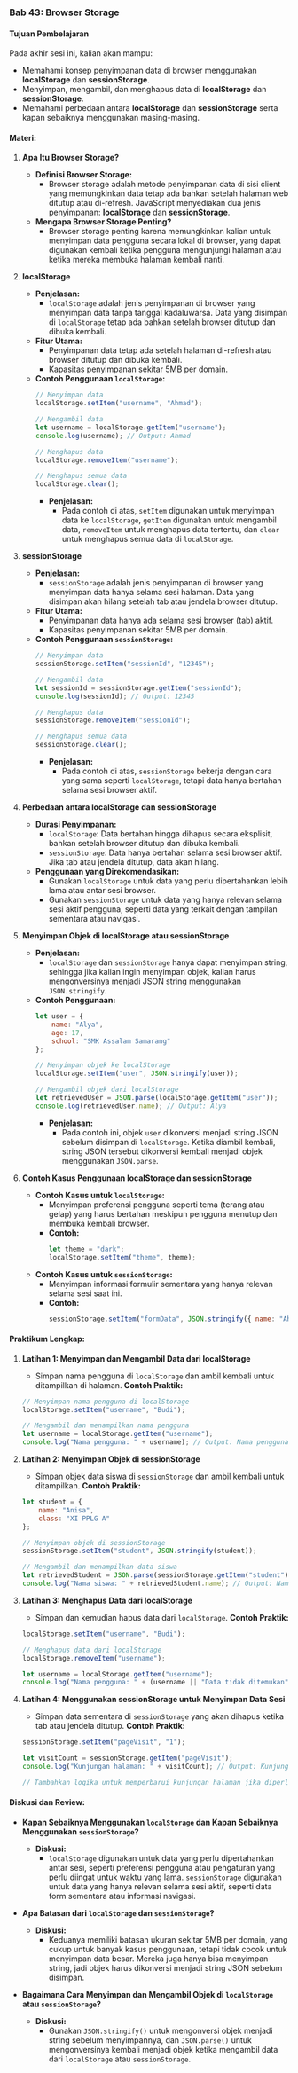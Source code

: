 ### **Bab 43: Browser Storage**

#### **Tujuan Pembelajaran**
Pada akhir sesi ini, kalian akan mampu:
- Memahami konsep penyimpanan data di browser menggunakan **localStorage** dan **sessionStorage**.
- Menyimpan, mengambil, dan menghapus data di **localStorage** dan **sessionStorage**.
- Memahami perbedaan antara **localStorage** dan **sessionStorage** serta kapan sebaiknya menggunakan masing-masing.

#### **Materi:**

1. **Apa Itu Browser Storage?**
   - **Definisi Browser Storage:**
     - Browser storage adalah metode penyimpanan data di sisi client yang memungkinkan data tetap ada bahkan setelah halaman web ditutup atau di-refresh. JavaScript menyediakan dua jenis penyimpanan: **localStorage** dan **sessionStorage**.
   - **Mengapa Browser Storage Penting?**
     - Browser storage penting karena memungkinkan kalian untuk menyimpan data pengguna secara lokal di browser, yang dapat digunakan kembali ketika pengguna mengunjungi halaman atau ketika mereka membuka halaman kembali nanti.

2. **localStorage**
   - **Penjelasan:**
     - `localStorage` adalah jenis penyimpanan di browser yang menyimpan data tanpa tanggal kadaluwarsa. Data yang disimpan di `localStorage` tetap ada bahkan setelah browser ditutup dan dibuka kembali.
   - **Fitur Utama:**
     - Penyimpanan data tetap ada setelah halaman di-refresh atau browser ditutup dan dibuka kembali.
     - Kapasitas penyimpanan sekitar 5MB per domain.
   - **Contoh Penggunaan `localStorage`:**
     ```javascript
     // Menyimpan data
     localStorage.setItem("username", "Ahmad");

     // Mengambil data
     let username = localStorage.getItem("username");
     console.log(username); // Output: Ahmad

     // Menghapus data
     localStorage.removeItem("username");

     // Menghapus semua data
     localStorage.clear();
     ```
     - **Penjelasan:**
       - Pada contoh di atas, `setItem` digunakan untuk menyimpan data ke `localStorage`, `getItem` digunakan untuk mengambil data, `removeItem` untuk menghapus data tertentu, dan `clear` untuk menghapus semua data di `localStorage`.

3. **sessionStorage**
   - **Penjelasan:**
     - `sessionStorage` adalah jenis penyimpanan di browser yang menyimpan data hanya selama sesi halaman. Data yang disimpan akan hilang setelah tab atau jendela browser ditutup.
   - **Fitur Utama:**
     - Penyimpanan data hanya ada selama sesi browser (tab) aktif.
     - Kapasitas penyimpanan sekitar 5MB per domain.
   - **Contoh Penggunaan `sessionStorage`:**
     ```javascript
     // Menyimpan data
     sessionStorage.setItem("sessionId", "12345");

     // Mengambil data
     let sessionId = sessionStorage.getItem("sessionId");
     console.log(sessionId); // Output: 12345

     // Menghapus data
     sessionStorage.removeItem("sessionId");

     // Menghapus semua data
     sessionStorage.clear();
     ```
     - **Penjelasan:**
       - Pada contoh di atas, `sessionStorage` bekerja dengan cara yang sama seperti `localStorage`, tetapi data hanya bertahan selama sesi browser aktif.

4. **Perbedaan antara localStorage dan sessionStorage**
   - **Durasi Penyimpanan:**
     - `localStorage`: Data bertahan hingga dihapus secara eksplisit, bahkan setelah browser ditutup dan dibuka kembali.
     - `sessionStorage`: Data hanya bertahan selama sesi browser aktif. Jika tab atau jendela ditutup, data akan hilang.
   - **Penggunaan yang Direkomendasikan:**
     - Gunakan `localStorage` untuk data yang perlu dipertahankan lebih lama atau antar sesi browser.
     - Gunakan `sessionStorage` untuk data yang hanya relevan selama sesi aktif pengguna, seperti data yang terkait dengan tampilan sementara atau navigasi.

5. **Menyimpan Objek di localStorage atau sessionStorage**
   - **Penjelasan:**
     - `localStorage` dan `sessionStorage` hanya dapat menyimpan string, sehingga jika kalian ingin menyimpan objek, kalian harus mengonversinya menjadi JSON string menggunakan `JSON.stringify`.
   - **Contoh Penggunaan:**
     ```javascript
     let user = {
         name: "Alya",
         age: 17,
         school: "SMK Assalam Samarang"
     };

     // Menyimpan objek ke localStorage
     localStorage.setItem("user", JSON.stringify(user));

     // Mengambil objek dari localStorage
     let retrievedUser = JSON.parse(localStorage.getItem("user"));
     console.log(retrievedUser.name); // Output: Alya
     ```
     - **Penjelasan:**
       - Pada contoh ini, objek `user` dikonversi menjadi string JSON sebelum disimpan di `localStorage`. Ketika diambil kembali, string JSON tersebut dikonversi kembali menjadi objek menggunakan `JSON.parse`.

6. **Contoh Kasus Penggunaan localStorage dan sessionStorage**
   - **Contoh Kasus untuk `localStorage`:**
     - Menyimpan preferensi pengguna seperti tema (terang atau gelap) yang harus bertahan meskipun pengguna menutup dan membuka kembali browser.
     - **Contoh:**
       ```javascript
       let theme = "dark";
       localStorage.setItem("theme", theme);
       ```
   - **Contoh Kasus untuk `sessionStorage`:**
     - Menyimpan informasi formulir sementara yang hanya relevan selama sesi saat ini.
     - **Contoh:**
       ```javascript
       sessionStorage.setItem("formData", JSON.stringify({ name: "Ahmad", age: 17 }));
       ```

#### **Praktikum Lengkap:**

1. **Latihan 1: Menyimpan dan Mengambil Data dari localStorage**
   - Simpan nama pengguna di `localStorage` dan ambil kembali untuk ditampilkan di halaman.
   **Contoh Praktik:**
   ```javascript
   // Menyimpan nama pengguna di localStorage
   localStorage.setItem("username", "Budi");

   // Mengambil dan menampilkan nama pengguna
   let username = localStorage.getItem("username");
   console.log("Nama pengguna: " + username); // Output: Nama pengguna: Budi
   ```

2. **Latihan 2: Menyimpan Objek di sessionStorage**
   - Simpan objek data siswa di `sessionStorage` dan ambil kembali untuk ditampilkan.
   **Contoh Praktik:**
   ```javascript
   let student = {
       name: "Anisa",
       class: "XI PPLG A"
   };

   // Menyimpan objek di sessionStorage
   sessionStorage.setItem("student", JSON.stringify(student));

   // Mengambil dan menampilkan data siswa
   let retrievedStudent = JSON.parse(sessionStorage.getItem("student"));
   console.log("Nama siswa: " + retrievedStudent.name); // Output: Nama siswa: Anisa
   ```

3. **Latihan 3: Menghapus Data dari localStorage**
   - Simpan dan kemudian hapus data dari `localStorage`.
   **Contoh Praktik:**
   ```javascript
   localStorage.setItem("username", "Budi");

   // Menghapus data dari localStorage
   localStorage.removeItem("username");

   let username = localStorage.getItem("username");
   console.log("Nama pengguna: " + (username || "Data tidak ditemukan")); // Output: Nama pengguna: Data tidak ditemukan
   ```

4. **Latihan 4: Menggunakan sessionStorage untuk Menyimpan Data Sesi**
   - Simpan data sementara di `sessionStorage` yang akan dihapus ketika tab atau jendela ditutup.
   **Contoh Praktik:**
   ```javascript
   sessionStorage.setItem("pageVisit", "1");

   let visitCount = sessionStorage.getItem("pageVisit");
   console.log("Kunjungan halaman: " + visitCount); // Output: Kunjungan halaman: 1

   // Tambahkan logika untuk memperbarui kunjungan halaman jika diperlukan
   ```

#### **Diskusi dan Review:**

- **Kapan Sebaiknya Menggunakan `localStorage` dan Kapan Sebaiknya Menggunakan `sessionStorage`?**
  - **Diskusi:**
    - `localStorage` digunakan untuk data yang perlu dipertahankan antar sesi, seperti preferensi pengguna atau pengaturan yang perlu diingat untuk waktu yang lama. `sessionStorage` digunakan untuk data yang hanya relevan selama sesi aktif, seperti data form sementara atau informasi navigasi.

- **Apa Batasan dari `localStorage` dan `sessionStorage`?**
  - **Diskusi:**
    - Keduanya memiliki batasan ukuran sekitar 5MB per domain, yang cukup untuk banyak kasus penggunaan, tetapi tidak cocok untuk menyimpan data besar. Mereka juga hanya bisa menyimpan string, jadi objek harus dikonversi menjadi string JSON sebelum disimpan.

- **Bagaimana Cara Menyimpan dan Mengambil Objek di `localStorage` atau `sessionStorage`?**
  - **Diskusi:**
    - Gunakan `JSON.stringify()` untuk mengonversi objek menjadi string sebelum menyimpannya, dan `JSON.parse()` untuk mengonversinya kembali menjadi objek ketika mengambil data dari `localStorage` atau `sessionStorage`.